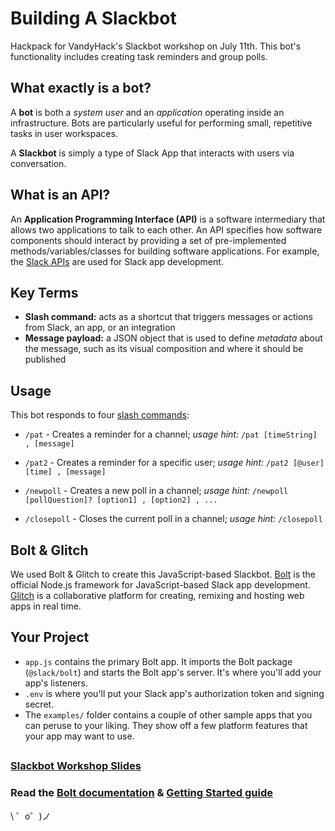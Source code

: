 # Building A Slackbot
Hackpack for VandyHack's Slackbot workshop on July 11th. This bot's functionality includes creating task reminders and group polls.

## What exactly is a bot?
A **bot** is both a *system user* and an *application* operating inside an infrastructure. Bots are particularly useful for performing small, repetitive tasks in user workspaces.

A **Slackbot** is simply a type of Slack App that interacts with users via conversation. 

## What is an API?
An **Application Programming Interface (API)** is a software intermediary that allows two applications to talk to each other. An API specifies how software components should interact by providing a set of pre-implemented methods/variables/classes for building software applications. For example, the [Slack APIs](https://api.slack.com/apis) are used for Slack app development.

## Key Terms
* **Slash command:** acts as a shortcut that triggers messages or actions from Slack, an app, or an integration
* **Message payload:** a JSON object that is used to define *metadata* about the message, such as its visual composition and where it should be published
    
## Usage
This bot responds to four [slash commands](https://api.slack.com/interactivity/slash-commands): 
  * `/pat` - Creates a reminder for a channel; *usage hint:* `/pat [timeString] , [message]`
  
  * `/pat2` - Creates a reminder for a specific user; *usage hint:* `/pat2 [@user] [time] , [message]`
  
  * `/newpoll` - Creates a new poll in a channel; *usage hint:* `/newpoll [pollQuestion]? [option1] , [option2] , ...`
  
  * `/closepoll` - Closes the current poll in a channel; *usage hint:* `/closepoll`

## Bolt & Glitch
We used Bolt & Glitch to create this JavaScript-based Slackbot.
[Bolt](https://slack.dev/bolt) is the official Node.js framework for JavaScript-based Slack app development. [Glitch](https://glitch.com/) is a collaborative platform for creating, remixing and hosting web apps in real time.

## Your Project
- `app.js` contains the primary Bolt app. It imports the Bolt package (`@slack/bolt`) and starts the Bolt app's server. It's where you'll add your app's listeners.
- `.env` is where you'll put your Slack app's authorization token and signing secret.
- The `examples/` folder contains a couple of other sample apps that you can peruse to your liking. They show off a few platform features that your app may want to use.
##
### [Slackbot Workshop Slides](https://docs.google.com/presentation/d/1UbHfAJaIuckU3043tWs5wUggB5aqeHN_Yyxxk8WkUy8/edit?usp=sharing)
### Read the [Bolt documentation](https://slack.dev/bolt) & [Getting Started guide](https://api.slack.com/start/building/bolt)

\ ゜o゜)ノ
